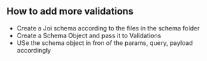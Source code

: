 ## How to add more validations
 + Create a Joi schema according to the files in the schema folder
 + Create a Schema Object and pass it to Validations
 + USe the schema object in fron of the params, query, payload accordingly